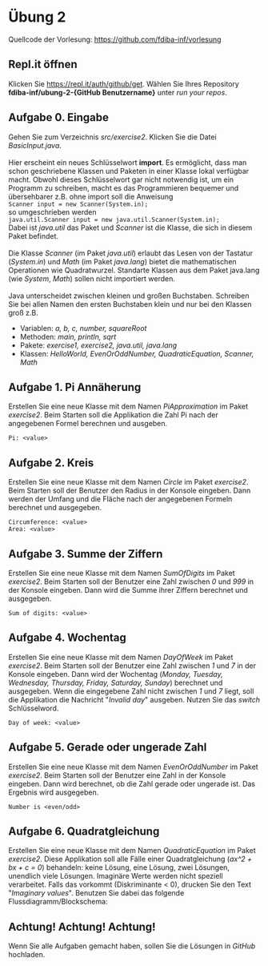 # Übung 2
Quellcode der Vorlesung: https://github.com/fdiba-inf/vorlesung

## Repl.it öffnen
Klicken Sie https://repl.it/auth/github/get. Wählen Sie Ihres Repository **fdiba-inf/ubung-2-{GitHub Benutzername}** unter _run your repos_.

## Aufgabe 0. Eingabe
Gehen Sie zum Verzeichnis _src/exercise2_. Klicken Sie die Datei _BasicInput.java_. \
\
Hier erscheint ein neues Schlüsselwort **import**. Es ermöglicht, dass man schon geschriebene Klassen und Paketen in einer Klasse lokal verfügbar macht. 
Obwohl dieses Schlüsselwort gar nicht notwendig ist, um ein Programm zu schreiben, macht es das Programmieren bequemer und übersehbarer z.B. ohne import soll die Anweisung \
`Scanner input = new Scanner(System.in);` \
so umgeschrieben werden \
`java.util.Scanner input = new java.util.Scanner(System.in);` \
Dabei ist _java.util_ das Paket und _Scanner_ ist die Klasse, die sich in diesem Paket befindet. \
\
Die Klasse _Scanner_ (im Paket _java.util_) erlaubt das Lesen von der Tastatur (_System.in_) und 
_Math_ (im Paket _java.lang_) bietet die mathematischen Operationen wie Quadratwurzel. 
Standarte Klassen aus dem Paket java.lang (wie _System_, _Math_) sollen nicht importiert werden. \
\
Java unterscheidet zwischen kleinen und großen Buchstaben. Schreiben Sie bei allen Namen den ersten Buchstaben klein und nur bei den Klassen groß z.B.
* Variablen: _a, b, c, number, squareRoot_
* Methoden: _main, println, sqrt_
* Pakete: _exercise1, exercise2, java.util, java.lang_
* Klassen: _HelloWorld, EvenOrOddNumber, QuadraticEquation, Scanner, Math_

## Aufgabe 1. Pi Annäherung
Erstellen Sie eine neue Klasse mit dem Namen _PiApproximation_ im Paket _exercise2_. 
Beim Starten soll die Applikation die Zahl Pi nach der angegebenen Formel berechnen und ausgeben.

``` 
Pi: <value>
``` 
## Aufgabe 2. Kreis
Erstellen Sie eine neue Klasse mit dem Namen _Circle_ im Paket _exercise2_. 
Beim Starten soll der Benutzer den Radius in der Konsole eingeben. 
Dann werden der Umfang und die Fläche nach der angegebenen Formeln berechnet und ausgegeben.

``` 
Circumference: <value>
Area: <value>
``` 
## Aufgabe 3. Summe der Ziffern
Erstellen Sie eine neue Klasse mit dem Namen _SumOfDigits_ im Paket _exercise2_.
Beim Starten soll der Benutzer eine Zahl zwischen _0_ und _999_ in der Konsole eingeben. 
Dann wird die Summe ihrer Ziffern berechnet und ausgegeben.
``` 
Sum of digits: <value>
``` 
## Aufgabe 4. Wochentag
Erstellen Sie eine neue Klasse mit dem Namen _DayOfWeek_ im Paket _exercise2_.
Beim Starten soll der Benutzer eine Zahl zwischen _1_ und _7_ in der Konsole eingeben. 
Dann wird der Wochentag (_Monday, Tuesday, Wednesday, Thursday, Friday, Saturday, Sunday_) berechnet und ausgegeben. 
Wenn die eingegebene Zahl nicht zwischen _1_ und _7_ liegt, soll die Applikation die Nachricht "_Invalid day_" ausgeben. Nutzen Sie das _switch_ Schlüsselword.
``` 
Day of week: <value>
``` 
## Aufgabe 5. Gerade oder ungerade Zahl
Erstellen Sie eine neue Klasse mit dem Namen _EvenOrOddNumber_ im Paket _exercise2_.
Beim Starten soll der Benutzer eine Zahl in der Konsole eingeben. 
Dann wird berechnet, ob die Zahl gerade oder ungerade ist. Das Ergebnis wird ausgegeben.
``` 
Number is <even/odd>
``` 
## Aufgabe 6. Quadratgleichung
Erstellen Sie eine neue Klasse mit dem Namen _QuadraticEquation_ im Paket _exercise2_.
Diese Applikation soll alle Fälle einer Quadratgleichung (_ax^2 + bx + c = 0_) behandeln: keine Lösung, eine Lösung, zwei Lösungen, unendlich viele Lösungen.
Imaginäre Werte werden nicht speziell verarbeitet. Falls das vorkommt (Diskriminante < 0), drucken Sie den Text "_Imaginary values_".
Benutzen Sie dabei das folgende Flussdiagramm/Blockschema:

## Achtung! Achtung! Achtung!
Wenn Sie alle Aufgaben gemacht haben, sollen Sie die Lösungen in _GitHub_ hochladen.

